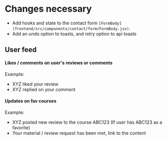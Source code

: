 # Changes necessary

* Add hooks and state to the contact form `[FormBody](frontend/src/components/contact/form/FormBody.jsx)`.
* Add an undo option to toasts, and retry option to api toasts

## User feed

#### Likes / comments on user's reviews or comments

Example:

* XYZ liked your review
* XYZ replied on your comment

#### Updates on fav courses

Example:

* XYZ posted new review to the course ABC123 (If user has ABC123 as a favorite)
* Your material / review request has been met, link to the content
